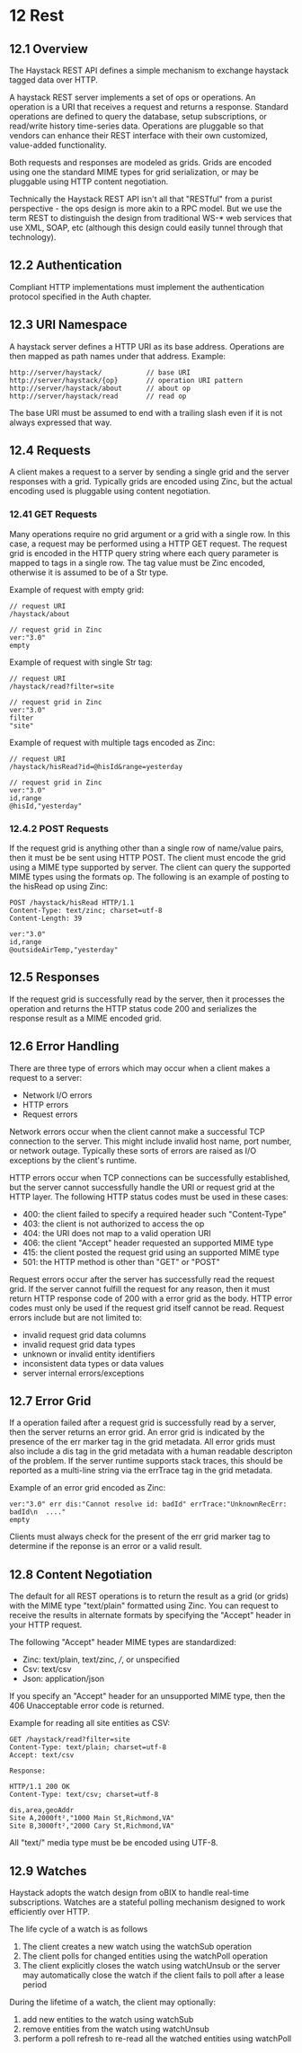 # 12 Rest
## 12.1 Overview
The Haystack REST API defines a simple mechanism to exchange haystack tagged data over HTTP.

A haystack REST server implements a set of ops or operations. An operation is a URI that receives a request and returns a response. Standard operations are defined to query the database, setup subscriptions, or read/write history time-series data. Operations are pluggable so that vendors can enhance their REST interface with their own customized, value-added functionality.

Both requests and responses are modeled as grids. Grids are encoded using one the standard MIME types for grid serialization, or may be pluggable using HTTP content negotiation.

Technically the Haystack REST API isn't all that "RESTful" from a purist perspective - the ops design is more akin to a RPC model. But we use the term REST to distinguish the design from traditional WS-* web services that use XML, SOAP, etc (although this design could easily tunnel through that technology).

## 12.2 Authentication
Compliant HTTP implementations must implement the authentication protocol specified in the Auth chapter.

## 12.3 URI Namespace
A haystack server defines a HTTP URI as its base address. Operations are then mapped as path names under that address. Example:
```
http://server/haystack/           // base URI
http://server/haystack/{op}       // operation URI pattern
http://server/haystack/about      // about op
http://server/haystack/read       // read op
```

The base URI must be assumed to end with a trailing slash even if it is not always expressed that way.

## 12.4 Requests
A client makes a request to a server by sending a single grid and the server responses with a grid. Typically grids are encoded using Zinc, but the actual encoding used is pluggable using content negotiation.

### 12.41 GET Requests
Many operations require no grid argument or a grid with a single row. In this case, a request may be performed using a HTTP GET request. The request grid is encoded in the HTTP query string where each query parameter is mapped to tags in a single row. The tag value must be Zinc encoded, otherwise it is assumed to be of a Str type.

Example of request with empty grid:
```
// request URI
/haystack/about

// request grid in Zinc
ver:"3.0"
empty
```

Example of request with single Str tag:
```
// request URI
/haystack/read?filter=site

// request grid in Zinc
ver:"3.0"
filter
"site"
```

Example of request with multiple tags encoded as Zinc:
```
// request URI
/haystack/hisRead?id=@hisId&range=yesterday

// request grid in Zinc
ver:"3.0"
id,range
@hisId,"yesterday"
```

### 12.4.2 POST Requests
If the request grid is anything other than a single row of name/value pairs, then it must be be sent using HTTP POST. The client must encode the grid using a MIME type supported by server. The client can query the supported MIME types using the formats op. The following is an example of posting to the hisRead op using Zinc:
```
POST /haystack/hisRead HTTP/1.1
Content-Type: text/zinc; charset=utf-8
Content-Length: 39

ver:"3.0"
id,range
@outsideAirTemp,"yesterday"
```

## 12.5 Responses
If the request grid is successfully read by the server, then it processes the operation and returns the HTTP status code 200 and serializes the response result as a MIME encoded grid.

## 12.6 Error Handling
There are three type of errors which may occur when a client makes a request to a server:
+ Network I/O errors
+ HTTP errors
+ Request errors

Network errors occur when the client cannot make a successful TCP connection to the server. This might include invalid host name, port number, or network outage. Typically these sorts of errors are raised as I/O exceptions by the client's runtime.

HTTP errors occur when TCP connections can be successfully established, but the server cannot successfully handle the URI or request grid at the HTTP layer. The following HTTP status codes must be used in these cases:

+ 400: the client failed to specify a required header such "Content-Type"
+ 403: the client is not authorized to access the op
+ 404: the URI does not map to a valid operation URI
+ 406: the client "Accept" header requested an supported MIME type
+ 415: the client posted the request grid using an supported MIME type
+ 501: the HTTP method is other than "GET" or "POST"

Request errors occur after the server has successfully read the request grid. If the server cannot fulfill the request for any reason, then it must return HTTP response code of 200 with a error grid as the body. HTTP error codes must only be used if the request grid itself cannot be read. Request errors include but are not limited to:

+ invalid request grid data columns
+ invalid request grid data types
+ unknown or invalid entity identifiers
+ inconsistent data types or data values
+ server internal errors/exceptions

## 12.7 Error Grid
If a operation failed after a request grid is successfully read by a server, then the server returns an error grid. An error grid is indicated by the presence of the err marker tag in the grid metadata. All error grids must also include a dis tag in the grid metadata with a human readable descripton of the problem. If the server runtime supports stack traces, this should be reported as a multi-line string via the errTrace tag in the grid metadata.

Example of an error grid encoded as Zinc:
```
ver:"3.0" err dis:"Cannot resolve id: badId" errTrace:"UnknownRecErr: badId\n  ...."
empty
```

Clients must always check for the present of the err grid marker tag to determine if the reponse is an error or a valid result.

## 12.8 Content Negotiation
The default for all REST operations is to return the result as a grid (or grids) with the MIME type "text/plain" formatted using Zinc. You can request to receive the results in alternate formats by specifying the "Accept" header in your HTTP request.

The following "Accept" header MIME types are standardized:

+ Zinc: text/plain, text/zinc, */*, or unspecified
+ Csv: text/csv
+ Json: application/json

If you specify an "Accept" header for an unsupported MIME type, then the 406 Unacceptable error code is returned.

Example for reading all site entities as CSV:
```
GET /haystack/read?filter=site
Content-Type: text/plain; charset=utf-8
Accept: text/csv

Response:

HTTP/1.1 200 OK
Content-Type: text/csv; charset=utf-8

dis,area,geoAddr
Site A,2000ft²,"1000 Main St,Richmond,VA"
Site B,3000ft²,"2000 Cary St,Richmond,VA"
```

All "text/" media type must be be encoded using UTF-8.

## 12.9 Watches
Haystack adopts the watch design from oBIX to handle real-time subscriptions. Watches are a stateful polling mechanism designed to work efficiently over HTTP.

The life cycle of a watch is as follows

1. The client creates a new watch using the watchSub operation
2. The client polls for changed entities using the watchPoll operation
3. The client explicitly closes the watch using watchUnsub or the server may automatically close the watch if the client fails to poll after a lease period

During the lifetime of a watch, the client may optionally:

1. add new entities to the watch using watchSub
2. remove entities from the watch using watchUnsub
3. perform a poll refresh to re-read all the watched entities using watchPoll